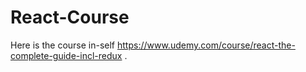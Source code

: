 # React-Course

Here is the course in-self https://www.udemy.com/course/react-the-complete-guide-incl-redux
.
